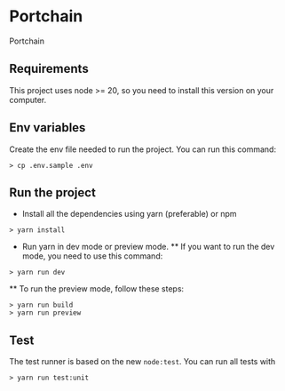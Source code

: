 # Portchain

Portchain

## Requirements

This project uses node >= 20, so you need to install this version on your computer.

## Env variables

Create the env file needed to run the project. You can run this command:
```
> cp .env.sample .env
```

## Run the project

* Install all the dependencies using yarn (preferable) or npm

```
> yarn install
```

* Run yarn in dev mode or preview mode.
** If you want to run the dev mode, you need to use this command:
```
> yarn run dev
```
** To run the preview mode, follow these steps:

```
> yarn run build
> yarn run preview
```

## Test
The test runner is based on the new `node:test`. You can run all tests with
```
> yarn run test:unit
```

